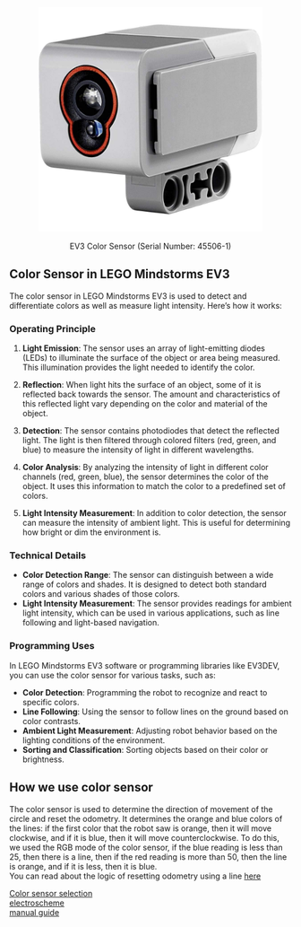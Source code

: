 <div align="center">
  <img src="../img/color_sensor.jpg" alt="EV3 Color Sensor" width="400" height="400">
  <p>EV3 Color Sensor (Serial Number: 45506-1)</p>
</div>


## Color Sensor in LEGO Mindstorms EV3

The color sensor in LEGO Mindstorms EV3 is used to detect and differentiate colors as well as measure light intensity. Here’s how it works:

### Operating Principle

1. **Light Emission**: The sensor uses an array of light-emitting diodes (LEDs) to illuminate the surface of the object or area being measured. This illumination provides the light needed to identify the color.

2. **Reflection**: When light hits the surface of an object, some of it is reflected back towards the sensor. The amount and characteristics of this reflected light vary depending on the color and material of the object.

3. **Detection**: The sensor contains photodiodes that detect the reflected light. The light is then filtered through colored filters (red, green, and blue) to measure the intensity of light in different wavelengths.

4. **Color Analysis**: By analyzing the intensity of light in different color channels (red, green, blue), the sensor determines the color of the object. It uses this information to match the color to a predefined set of colors.

5. **Light Intensity Measurement**: In addition to color detection, the sensor can measure the intensity of ambient light. This is useful for determining how bright or dim the environment is.

### Technical Details

- **Color Detection Range**: The sensor can distinguish between a wide range of colors and shades. It is designed to detect both standard colors and various shades of those colors.
- **Light Intensity Measurement**: The sensor provides readings for ambient light intensity, which can be used in various applications, such as line following and light-based navigation.

### Programming Uses

In LEGO Mindstorms EV3 software or programming libraries like EV3DEV, you can use the color sensor for various tasks, such as:

- **Color Detection**: Programming the robot to recognize and react to specific colors.
- **Line Following**: Using the sensor to follow lines on the ground based on color contrasts.
- **Ambient Light Measurement**: Adjusting robot behavior based on the lighting conditions of the environment.
- **Sorting and Classification**: Sorting objects based on their color or brightness.

## How we use color sensor

The color sensor is used to determine the direction of movement of the circle and reset the odometry. It determines the orange and blue colors of the lines: if the first color that the robot saw is orange, then it will move clockwise, and if it is blue, then it will move counterclockwise. To do this, we used the RGB mode of the color sensor, if the blue reading is less than 25, then there is a line, then if the red reading is more than 50, then the line is orange, and if it is less, then it is blue. <br>
You can read about the logic of resetting odometry using a line <a href="-">here</a> 

[Color sensor selection](/research/Сolor_sensor_selection/README.md) <br>
[electroscheme](/schemes/Electric_scheme/color-sensor.pdf) <br>
[manual guide](https://ev3-help-online.api.education.lego.com/Education/en-us/page.html?Path=blocks%2FLEGO%2FColorSensor.html)
